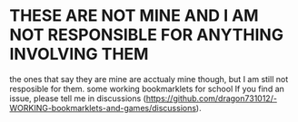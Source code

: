 # THESE ARE NOT MINE AND I AM NOT RESPONSIBLE FOR ANYTHING INVOLVING THEM
the ones that say they are mine are acctualy mine though, but I am still not resposible for them.
some working bookmarklets for school
If you find an issue, please tell me in discussions (https://github.com/dragon731012/-WORKING-bookmarklets-and-games/discussions).
